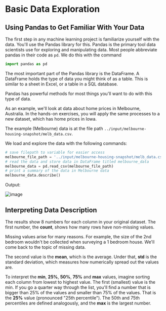 # **Basic Data Exploration**

## **Using Pandas to Get Familiar With Your Data**

The first step in any machine learning project is familiarize yourself with the data. You'll use the Pandas library for this. Pandas is the primary tool data scientists use for exploring and manipulating data. Most people abbreviate pandas in their code as `pd`. We do this with the command

```python
import pandas as pd
```

The most important part of the Pandas library is the DataFrame. A DataFrame holds the type of data you might think of as a table. This is similar to a sheet in Excel, or a table in a SQL database.

Pandas has powerful methods for most things you'll want to do with this type of data.

As an example, we'll look at data about home prices in Melbourne, Australia. In the hands-on exercises, you will apply the same processes to a new dataset, which has home prices in Iowa.

The example (Melbourne) data is at the file path `../input/melbourne-housing-snapshot/melb_data.csv`.

We load and explore the data with the following commands:

```python
# save filepath to variable for easier access
melbourne_file_path = '../input/melbourne-housing-snapshot/melb_data.csv'
# read the data and store data in DataFrame titled melbourne_data
melbourne_data = pd.read_csv(melbourne_file_path) 
# print a summary of the data in Melbourne data
melbourne_data.describe()
```

Output:

![image](https://github.com/user-attachments/assets/e6a863d0-2f08-4ca4-b019-9a0c2b86cca9)


## **Interpreting Data Description**

The results show 8 numbers for each column in your original dataset. The first number, the **count**, shows how many rows have non-missing values.

Missing values arise for many reasons. For example, the size of the 2nd bedroom wouldn't be collected when surveying a 1 bedroom house. We'll come back to the topic of missing data.

The second value is the **mean**, which is the average. Under that, **std** is the standard deviation, which measures how numerically spread out the values are.

To interpret the **min**, **25%**, **50%**, **75%** and **max** values, imagine sorting each column from lowest to highest value. The first (smallest) value is the min. If you go a quarter way through the list, you'll find a number that is bigger than 25% of the values and smaller than 75% of the values. That is the **25%** value (pronounced "25th percentile"). The 50th and 75th percentiles are defined analogously, and the **max** is the largest number.
